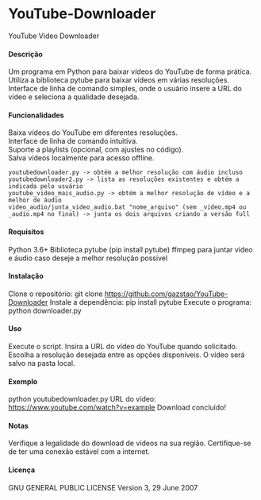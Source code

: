 # YouTube-Downloader
YouTube Video Downloader

#### Descrição

Um programa em Python para baixar vídeos do YouTube de forma prática.  
Utiliza a biblioteca pytube para baixar vídeos em várias resoluções.  
Interface de linha de comando simples, onde o usuário insere a URL do vídeo e seleciona a qualidade desejada.
  
  
#### Funcionalidades

Baixa vídeos do YouTube em diferentes resoluções.  
Interface de linha de comando intuitiva.  
Suporte a playlists (opcional, com ajustes no código).  
Salva vídeos localmente para acesso offline.  

```
youtubedownloader.py -> obtém a melhor resolução com áudio incluso
youtubedownloader2.py -> lista as resoluções existentes e obtém a indicada pelo usuário
youtube_video_mais_audio.py -> obtém a melhor resolução de vídeo e a melhor de áudio
video_audio/junta_video_audio.bat "nome_arquivo" (sem _video.mp4 ou _audio.mp4 no final) -> junta os dois arquivos criando a versão full
```

#### Requisitos

Python 3.6+
Biblioteca pytube (pip install pytube)
ffmpeg para juntar vídeo e áudio caso deseje a melhor resolução possível

#### Instalação

Clone o repositório: git clone https://github.com/gazstao/YouTube-Downloader
Instale a dependência: pip install pytube
Execute o programa: python downloader.py

#### Uso

Execute o script.
Insira a URL do vídeo do YouTube quando solicitado.
Escolha a resolução desejada entre as opções disponíveis.
O vídeo será salvo na pasta local.

#### Exemplo
python youtubedownloader.py
URL do vídeo: https://www.youtube.com/watch?v=example
Download concluído!

#### Notas
Verifique a legalidade do download de vídeos na sua região.
Certifique-se de ter uma conexão estável com a internet.

#### Licença
GNU GENERAL PUBLIC LICENSE Version 3, 29 June 2007
